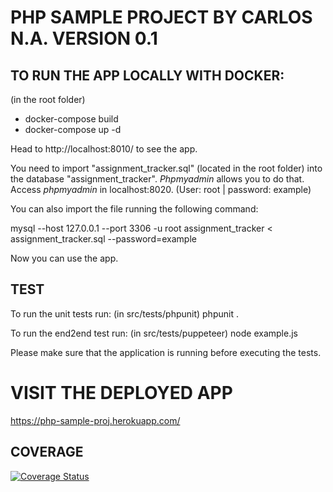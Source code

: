 # PHP SAMPLE PROJECT BY CARLOS N.A. VERSION 0.1


## TO RUN THE APP LOCALLY WITH DOCKER:

(in the root folder)
- docker-compose build
- docker-compose up -d 

Head to http://localhost:8010/ to see the app.

You need to import "assignment_tracker.sql" (located in the root folder) into the database "assignment_tracker".
*Phpmyadmin* allows you to do that. 
Access *phpmyadmin* in localhost:8020. (User: root | password: example)

You can also import the file running the following command: 

mysql --host 127.0.0.1 --port 3306 -u root assignment_tracker < assignment_tracker.sql --password=example 

Now you can use the app.

## TEST

To run the unit tests run: (in src/tests/phpunit) phpunit .

To run the end2end test run: (in src/tests/puppeteer) node example.js 

Please make sure that the application is running before executing the tests.

# VISIT THE DEPLOYED APP

https://php-sample-proj.herokuapp.com/

## COVERAGE

[![Coverage Status](https://coveralls.io/repos/github/carnuare/phpProj/badge.svg?branch=main)](https://coveralls.io/github/carnuare/phpProj?branch=develop)
